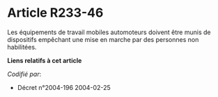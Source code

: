 # Article R233-46

Les équipements de travail mobiles automoteurs doivent être munis de dispositifs empêchant une mise en marche par des
personnes non habilitées.

**Liens relatifs à cet article**

_Codifié par_:

  - Décret n°2004-196 2004-02-25
